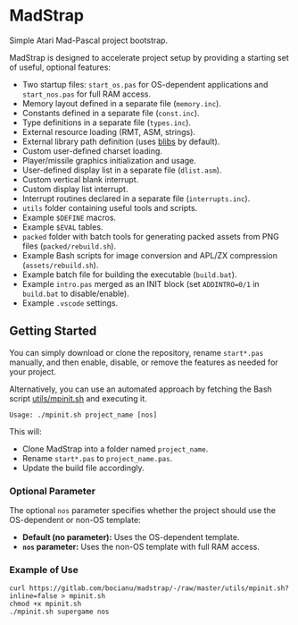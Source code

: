 # MadStrap  

Simple Atari Mad-Pascal project bootstrap.  

MadStrap is designed to accelerate project setup by providing a starting set of useful, optional features:  

- Two startup files: `start_os.pas` for OS-dependent applications and `start_nos.pas` for full RAM access.  
- Memory layout defined in a separate file (`memory.inc`).  
- Constants defined in a separate file (`const.inc`).  
- Type definitions in a separate file (`types.inc`).  
- External resource loading (RMT, ASM, strings).  
- External library path definition (uses [blibs](https://gitlab.com/bocianu/blibs) by default).  
- Custom user-defined charset loading.  
- Player/missile graphics initialization and usage.  
- User-defined display list in a separate file (`dlist.asm`).  
- Custom vertical blank interrupt.  
- Custom display list interrupt.  
- Interrupt routines declared in a separate file (`interrupts.inc`).  
- `utils` folder containing useful tools and scripts.  
- Example `$DEFINE` macros.  
- Example `$EVAL` tables.  
- `packed` folder with batch tools for generating packed assets from PNG files (`packed/rebuild.sh`).  
- Example Bash scripts for image conversion and APL/ZX compression (`assets/rebuild.sh`).  
- Example batch file for building the executable (`build.bat`).  
- Example `intro.pas` merged as an INIT block (set `ADDINTRO=0/1` in `build.bat` to disable/enable).  
- Example `.vscode` settings.  

## Getting Started  

You can simply download or clone the repository, rename `start*.pas` manually, and then enable, disable, or remove the features as needed for your project.  

Alternatively, you can use an automated approach by fetching the Bash script [utils/mpinit.sh](https://gitlab.com/bocianu/madstrap/-/raw/master/utils/mpinit.sh?inline=false) and executing it.  

```
Usage: ./mpinit.sh project_name [nos]
```

This will:  
- Clone MadStrap into a folder named `project_name`.  
- Rename `start*.pas` to `project_name.pas`.  
- Update the build file accordingly.  

### Optional Parameter  
The optional `nos` parameter specifies whether the project should use the OS-dependent or non-OS template:  
- **Default (no parameter):** Uses the OS-dependent template.  
- **`nos` parameter:** Uses the non-OS template with full RAM access.  

### Example of Use  

```
curl https://gitlab.com/bocianu/madstrap/-/raw/master/utils/mpinit.sh?inline=false > mpinit.sh
chmod +x mpinit.sh
./mpinit.sh supergame nos
```  

